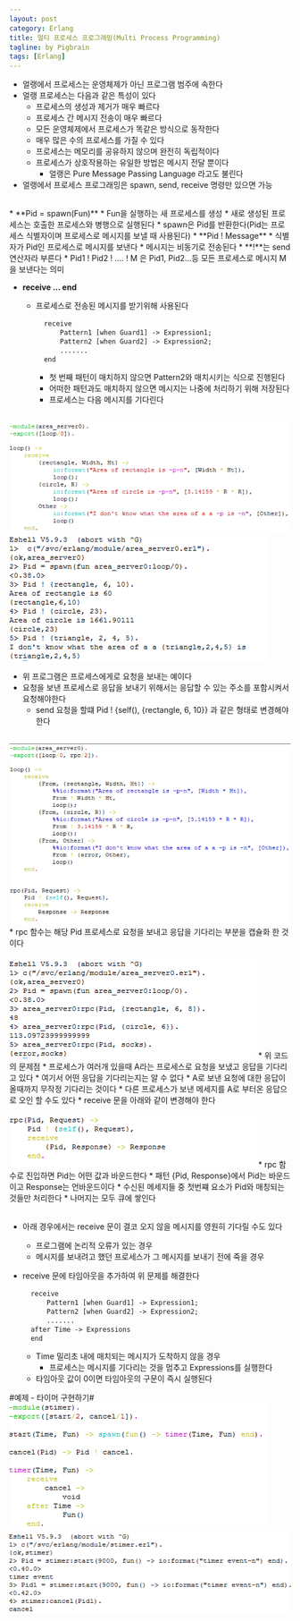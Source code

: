```yaml
---
layout: post
category: Erlang
title: 멀티 프로세스 프로그래밍(Multi Process Programming)
tagline: by Pigbrain
tags: [Erlang]
---
```


<!--more-->

* 얼랭에서 프로세스는 운영체제가 아닌 프로그램 범주에 속한다  
* 얼랭 프로세스는 다음과 같은 특성이 있다  
	* 프로세스의 생성과 제거가 매우 빠르다  
	* 프로세스 간 메시지 전송이 매우 빠르다  
	* 모든 운영체제에서 프로세스가 똑같은 방식으로 동작한다  
	* 매우 많은 수의 프로세스를 가질 수 있다  
	* 프로세스는 메모리를 공유하지 않으며 완전히 독립적이다  
	* 프로세스가 상호작용하는 유일한 방법은 메시지 전달 뿐이다  
		* 얼랭은 Pure Message Passing Language 라고도 불린다  
* 얼랭에서 프로세스 프로그래밍은 spawn, send, receive 명령만 있으면 가능

<br>  
* **Pid = spawn(Fun)**  
	* Fun을 실행하는 새 프로세스를 생성  
	* 새로 생성된 프로세스는 호출한 프로세스와 병행으로 실행된다  
	* spawn은 Pid를 반환한다(Pid는 프로세스 식별자이며 프로세스로 메시지를 보낼 때 사용된다)  
* **Pid ! Message**
	* 식별자가 Pid인 프로세스로 메시지를 보낸다  
	* 메시지는 비동기로 전송된다  
	* **!**는 send 연산자라 부른다  
	* Pid1 ! Pid2 ! .... ! M 은 Pid1, Pid2...등 모든 프로세스로 메시지 M을 보낸다는 의미

* **receive ... end**  
	* 프로세스로 전송된 메시지를 받기위해 사용된다  
		
			receive
				Pattern1 [when Guard1] -> Expression1;
				Pattern2 [when Guard2] -> Expression2;
				.......
			end  

		*  ﻿첫 번째 패턴이 매치하지 않으면 Pattern2와 매치시키는 식으로 진행된다  
		*  어떠한 패턴과도 매치하지 않으면 메시지는 나중에 처리하기 위해 저장된다  
		*  프로세스는 다음 메시지를 기다린다  
<br>
<img src="/assets/themes/Snail/img/Erlang/MultiprocessProgramming/mp-1.png" alt="">  
<br>
<img src="/assets/themes/Snail/img/Erlang/MultiprocessProgramming/mp-2.png" alt="">  
  
* 위 프로그램은 프로세스에게로 요청을 보내는 예이다  
* 요청을 보낸 프로세스로 응답을 보내기 위해서는 응답할 수 있는 주소를 포함시켜서 요청해야한다  
	* send 요청을 할떄 Pid ! {self(), {rectangle, 6, 10}} 과 같은 형태로 변경해야한다  
<br>
<img src="/assets/themes/Snail/img/Erlang/MultiprocessProgramming/mp-3.png" alt="">  
* rpc 함수는 해당 Pid 프로세스로 요청을 보내고 응답을 기다리는 부분을 캡슐화 한 것이다  
<br>
<br>
<img src="/assets/themes/Snail/img/Erlang/MultiprocessProgramming/mp-4.png" alt="">  
* 위 코드의 문제점
	* 프로세스가 여러개 있을때 A라는 프로세스로 요청을 보냈고 응답을 기다리고 있다  
	* 여기서 어떤 응답을 기다리는지는 알 수 없다
	* A로 보낸 요청에 대한 응답이 올때까지 무작정 기다리는 것이다  
	* 다른 프로세스가 보낸 메세지를 A로 부터온 응답으로 오인 할 수도 있다  
	* receive 문을 아래와 같이 변경해야 한다
<br>
<br>
<img src="/assets/themes/Snail/img/Erlang/MultiprocessProgramming/mp-5.png" alt="">  
	* rpc 함수로 진입하면 Pid는 어떤 값과 바운드한다  
	* 패턴 {Pid, Response}에서 Pid는 바운드이고 Response는 언바운드이다  
		* 수신된 메세지들 중 첫번쨰 요소가 Pid와 매칭되는 것들만 처리한다  
		* 나머지는 모두 큐에 쌓인다  
<br>  
<br>  

* 아래 경우에서는 receive 문이 결코 오지 않을 메시지를 영원히 기다릴 수도 있다  
	* 프로그램에 논리적 오류가 있는 경우  
	* 메시지를 보내려고 했던 프로세스가 그 메시지를 보내기 전에 죽을 경우   
* receive 문에 타임아웃을 추가하여 위 문제를 해결한다  

		receive
			Pattern1 [when Guard1] -> Expression1;
			Pattern2 [when Guard2] -> Expression2;
			.......
		after Time -> Expressions
		end  
	
	* Time 밀리초 내에 매치되는 메시지가 도착하지 않을 경우  
		* 프로세스는 메시지를 기다리는 것을 멈추고 Expressions를 실행한다  
	* 타임아웃 값이 0이면 타임아웃의 구문이 즉시 실행된다  

#예제 - 타이머 구현하기#  
<img src="/assets/themes/Snail/img/Erlang/MultiprocessProgramming/timer-1.png" alt="">
<br>
<img src="/assets/themes/Snail/img/Erlang/MultiprocessProgramming/timer-2.png" alt="">
